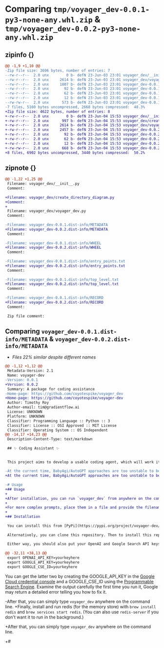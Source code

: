 # Comparing `tmp/voyager_dev-0.0.1-py3-none-any.whl.zip` & `tmp/voyager_dev-0.0.2-py3-none-any.whl.zip`

## zipinfo {}

```diff
@@ -1,9 +1,10 @@
-Zip file size: 3696 bytes, number of entries: 7
--rw-r--r--  2.0 unx        0 b- defN 23-Jun-03 23:01 voyager_dev/__init__.py
--rw-r--r--  2.0 unx     2614 b- defN 23-Jun-03 23:01 voyager_dev/voyager_dev.py
--rw-r--r--  2.0 unx     1807 b- defN 23-Jun-03 23:01 voyager_dev-0.0.1.dist-info/METADATA
--rw-r--r--  2.0 unx       92 b- defN 23-Jun-03 23:01 voyager_dev-0.0.1.dist-info/WHEEL
--rw-r--r--  2.0 unx       62 b- defN 23-Jun-03 23:01 voyager_dev-0.0.1.dist-info/entry_points.txt
--rw-r--r--  2.0 unx       12 b- defN 23-Jun-03 23:01 voyager_dev-0.0.1.dist-info/top_level.txt
--rw-rw-r--  2.0 unx      573 b- defN 23-Jun-03 23:01 voyager_dev-0.0.1.dist-info/RECORD
-7 files, 5160 bytes uncompressed, 2668 bytes compressed:  48.3%
+Zip file size: 4622 bytes, number of entries: 8
+-rw-r--r--  2.0 unx        0 b- defN 23-Jun-04 15:53 voyager_dev/__init__.py
+-rw-r--r--  2.0 unx      997 b- defN 23-Jun-04 15:53 voyager_dev/create_directory_diagram.py
+-rw-r--r--  2.0 unx     2614 b- defN 23-Jun-04 15:53 voyager_dev/voyager_dev.py
+-rw-r--r--  2.0 unx     2457 b- defN 23-Jun-04 15:53 voyager_dev-0.0.2.dist-info/METADATA
+-rw-r--r--  2.0 unx       92 b- defN 23-Jun-04 15:53 voyager_dev-0.0.2.dist-info/WHEEL
+-rw-r--r--  2.0 unx       62 b- defN 23-Jun-04 15:53 voyager_dev-0.0.2.dist-info/entry_points.txt
+-rw-r--r--  2.0 unx       12 b- defN 23-Jun-04 15:53 voyager_dev-0.0.2.dist-info/top_level.txt
+-rw-rw-r--  2.0 unx      668 b- defN 23-Jun-04 15:53 voyager_dev-0.0.2.dist-info/RECORD
+8 files, 6902 bytes uncompressed, 3440 bytes compressed:  50.2%
```

## zipnote {}

```diff
@@ -1,22 +1,25 @@
 Filename: voyager_dev/__init__.py
 Comment: 
 
+Filename: voyager_dev/create_directory_diagram.py
+Comment: 
+
 Filename: voyager_dev/voyager_dev.py
 Comment: 
 
-Filename: voyager_dev-0.0.1.dist-info/METADATA
+Filename: voyager_dev-0.0.2.dist-info/METADATA
 Comment: 
 
-Filename: voyager_dev-0.0.1.dist-info/WHEEL
+Filename: voyager_dev-0.0.2.dist-info/WHEEL
 Comment: 
 
-Filename: voyager_dev-0.0.1.dist-info/entry_points.txt
+Filename: voyager_dev-0.0.2.dist-info/entry_points.txt
 Comment: 
 
-Filename: voyager_dev-0.0.1.dist-info/top_level.txt
+Filename: voyager_dev-0.0.2.dist-info/top_level.txt
 Comment: 
 
-Filename: voyager_dev-0.0.1.dist-info/RECORD
+Filename: voyager_dev-0.0.2.dist-info/RECORD
 Comment: 
 
 Zip file comment:
```

## Comparing `voyager_dev-0.0.1.dist-info/METADATA` & `voyager_dev-0.0.2.dist-info/METADATA`

 * *Files 22% similar despite different names*

```diff
@@ -1,12 +1,12 @@
 Metadata-Version: 2.1
 Name: voyager-dev
-Version: 0.0.1
+Version: 0.0.2
 Summary: A package for coding assistance
-Home-page: https://github.com/coyotespike/voyager_dev
+Home-page: https://github.com/coyotespike/voyager-dev
 Author: Timothy Roy
 Author-email: tim@gradientflow.ai
 License: UNKNOWN
 Platform: UNKNOWN
 Classifier: Programming Language :: Python :: 3
 Classifier: License :: OSI Approved :: MIT License
 Classifier: Operating System :: OS Independent
@@ -14,17 +14,23 @@
 Description-Content-Type: text/markdown
 
 ## ✨ Coding Assistant ✨
 
 
 This project aims to develop a usable coding agent, which will work iteratively in collaboration with a developer.
 
-At the current time, BabyAgi/AutoGPT approaches are too unstable to be of very much assistance. However, there is every reason to develop an agent that learns from its environment, from its mistakes, and from your chat history, and develops tools as needed (Voyager).
+At the current time, BabyAgi/AutoGPT approaches are too unstable to be of very much assistance. However, there is every reason to develop an agent that learns from its environment, from its mistakes, and from your chat history. In the future we hope to allow it to develop LangChain tools as needed (Voyager).
 
-# Usage
+## Usage
+
+After installation, you can run `voyager_dev` from anywhere on the command line. You may optionally provide a prompt, `voyager_dev what is the weather today?`, or you can just hit enter and it will ask you for a prompt.
+
+For more complex prompts, place them in a file and provide the filename as the prompt. For example, `voyager_dev myprompt.txt`. This enables multiline prompts more easily.
+
+## Installation
 
 You can install this from [PyPi](https://pypi.org/project/voyager-dev/) with `pip install voyager_dev`.
 
 Alternatively, you can clone this repository. Then to install this repository as a global Python CLI tool, run `pip install -e .`
 
 Either way, you should also put your OpenAI and Google Search API keys in your .bashrc or .zshrc file, like this:
 
@@ -32,11 +38,13 @@
 export OPENAI_API_KEY=yourkeyhere
 export GOOGLE_API_KEY=yourkeyhere
 export GOOGLE_CSE_ID=yourkeyhere
 ```
 
 You can get the latter two by creating the GOOGLE_API_KEY in the [Google Cloud credential console](https://console.cloud.google.com/apis/credentials) and a GOOGLE_CSE_ID using the [Programmable Search Engine](https://programmablesearchengine.google.com/controlpanel/create). Examine the output carefully the first time you run it, Google may return a detailed error telling you how to fix it.
 
-After that, you can simply type `voyager_dev` anywhere on the command line.
+Finally, install and run redis (for the memory store) with `brew install redis` and `brew services start redis`. (You can also use `redis-server` if you don't want it to run in the background.)
 
+After that, you can simply type `voyager_dev` anywhere on the command line.
 
+#
```

